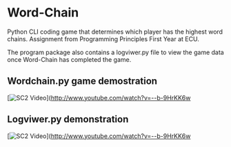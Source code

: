 # Word-Chain
Python CLI coding game that determines which player has the highest word chains.
Assignment from Programming Principles First Year at ECU.

The program package also contains a logviwer.py file to view the game data once Word-Chain has completed the game.

## Wordchain.py game demostration
[![SC2 Video](https://img.youtube.com/vi/--b-9HrKK6w/0.jpg)](http://www.youtube.com/watch?v=--b-9HrKK6w

## Logviwer.py demonstration
[![SC2 Video](https://img.youtube.com/vi/--b-9HrKK6w/0.jpg)](http://www.youtube.com/watch?v=--b-9HrKK6w
